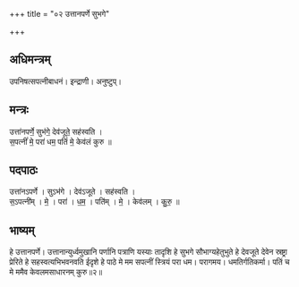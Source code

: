 +++
title = "०२ उत्तानपर्णे सुभगे"

+++
## अधिमन्त्रम्
उपनिषत्सपत्नीबाधनं। इन्द्राणी। अनुष्टुप्।

## मन्त्रः
उत्ता॑नपर्णे॒ सुभ॑गे॒ देव॑जूते॒ सह॑स्वति ।  
स॒पत्नीं॑ मे॒ परा॑ धम॒ पतिं॑ मे॒ केव॑लं कुरु ॥

## पदपाठः
उत्ता॑नऽपर्णे । सुऽभ॑गे । देव॑ऽजूते । सह॑स्वति ।  
स॒ऽपत्नी॑म् । मे॒ । परा॑ । ध॒म॒ । पति॑म् । मे॒ । केव॑लम् । कु॒रु॒ ॥

## भाष्यम्
हे उत्तानपर्णे। उत्तानान्युर्ध्वमुखानि पर्णानि पत्राणि यस्याः तादृशि हे सुभगे सौभाग्यहेतुभुते हे देवजूते देवेन स्रष्ट्रा प्रेरिते हे सहस्वत्यभिभवनवति ईदृशे हे पाठे मे मम सपत्नीं स्त्रियं परा धम। परागमय। धमतिर्गतिकर्मा। पतिं च मे ममैव केवलमसाधारनम् कुरु॥२॥